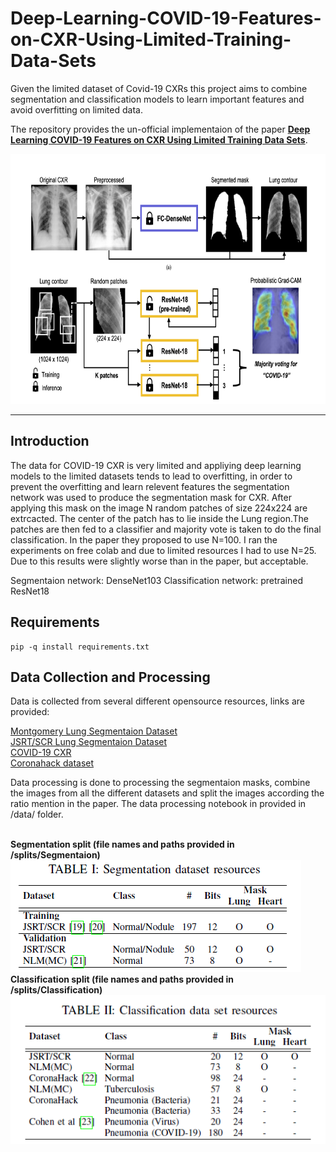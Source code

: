 # Deep-Learning-COVID-19-Features-on-CXR-Using-Limited-Training-Data-Sets
Given the limited dataset of Covid-19 CXRs this project aims to combine segmentation and classification models to learn important features and avoid overfitting on limited data.

The repository provides the un-official implementaion of the paper <a href='https://ieeexplore.ieee.org/document/9090149'> <b>Deep Learning COVID-19 Features on CXR Using Limited Training Data 
Sets</b></a>.

<img src="https://github.com/manastahir/Deep-Learning-COVID-19-Features-on-CXR-Using-Limited-Training-Data-Sets/blob/master/architechure.png" height="400" width="800" alt="architechure">
<hr/>

## Introduction
The data for COVID-19 CXR is very limited and appliying deep learning models to the limited datasets tends to lead to overfitting, in order to prevent the overfitting and learn relevent 
features the segmentation network was used to produce the segmentation mask for CXR. After applying this mask on the image N random patches of size 224x224 are 
extrcacted. The center of the patch has to lie inside the Lung region.The patches are then fed to a classifier and majority vote is taken to do the final classification. In the 
paper they proposed to use N=100. I ran the experiments on free colab and due to limited resources I had to use N=25. Due to this results were slightly worse than in the paper, but 
acceptable.

Segmentaion network: DenseNet103
Classification network: pretrained ResNet18

## Requirements
```shell
pip -q install requirements.txt
```

## Data Collection and Processing

Data is collected from several different opensource resources, links are provided:

<a href=https://openi.nlm.nih.gov/imgs/collections/NLM-MontgomeryCXRSet.zip>Montgomery Lung Segmentaion Dataset</a><br/>
<a href=http://db.jsrt.or.jp/data_download_contents/download_data/All247images.zip>JSRT/SCR Lung Segmentaion Dataset</a><br/>
<a href=https://github.com/ieee8023/covid-chestxray-dataset/archive/master.zip>COVID-19 CXR</a><br/>
<a href=https://www.kaggle.com/praveengovi/coronahack-chest-xraydataset>Coronahack dataset</a><br/>

Data processing is done to processing the segmentaion masks, combine the images from all the different datasets and split the images according the ratio mention in the paper. The data processing notebook in provided in /data/ folder. <br/>
<br/>

<b>Segmentation split (file names and paths provided in /splits/Segmentaion)</b>
<img src="https://github.com/manastahir/Deep-Learning-COVID-19-Features-on-CXR-Using-Limited-Training-Data-Sets/blob/master/splits/Segmentation/table.png"><br/>
<b>Classification split (file names and paths provided in /splits/Classification)</b>
<img src="https://github.com/manastahir/Deep-Learning-COVID-19-Features-on-CXR-Using-Limited-Training-Data-Sets/blob/master/splits/Classification/table.png">

